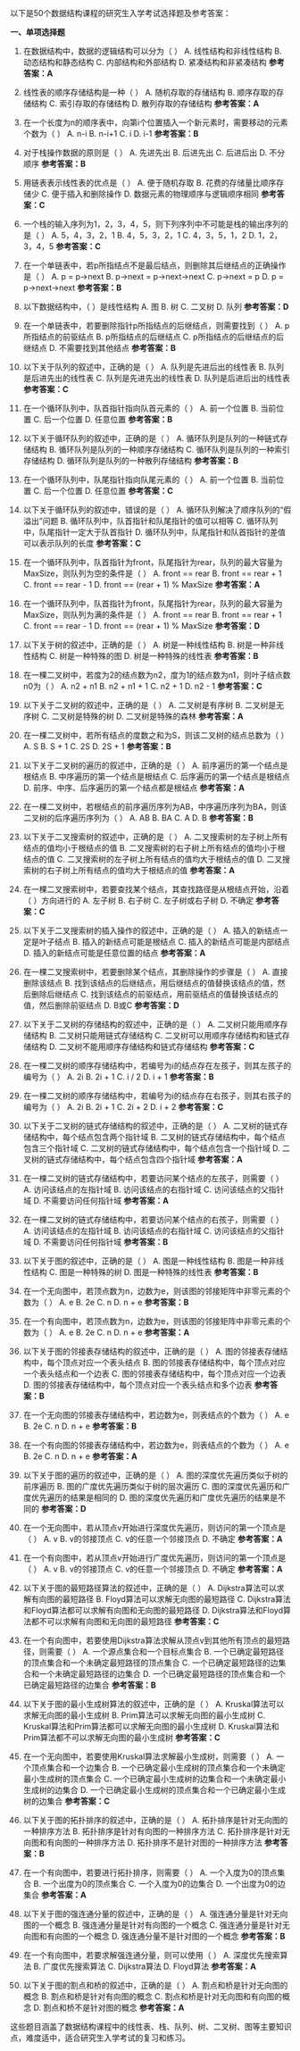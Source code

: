 以下是50个数据结构课程的研究生入学考试选择题及参考答案：

**一、单项选择题**

1. 在数据结构中，数据的逻辑结构可以分为（ ）
A. 线性结构和非线性结构
B. 动态结构和静态结构
C. 内部结构和外部结构
D. 紧凑结构和非紧凑结构
**参考答案：A**

2. 线性表的顺序存储结构是一种（ ）
A. 随机存取的存储结构
B. 顺序存取的存储结构
C. 索引存取的存储结构
D. 散列存取的存储结构
**参考答案：A**

3. 在一个长度为n的顺序表中，向第i个位置插入一个新元素时，需要移动的元素个数为（ ）
A. n-i
B. n-i+1
C. i
D. i-1
**参考答案：B**

4. 对于栈操作数据的原则是（ ）
A. 先进先出
B. 后进先出
C. 后进后出
D. 不分顺序
**参考答案：B**

5. 用链表表示线性表的优点是（ ）
A. 便于随机存取
B. 花费的存储量比顺序存储少
C. 便于插入和删除操作
D. 数据元素的物理顺序与逻辑顺序相同
**参考答案：C**

6. 一个栈的输入序列为1，2，3，4，5，则下列序列中不可能是栈的输出序列的是（ ）
A. 5，4，3，2，1
B. 4，5，3，2，1
C. 4，3，5，1，2
D. 1，2，3，4，5
**参考答案：C**

7. 在一个单链表中，若p所指结点不是最后结点，则删除其后继结点的正确操作是（ ）
A. p = p->next
B. p->next = p->next->next
C. p->next = p
D. p = p->next->next
**参考答案：B**

8. 以下数据结构中，（ ）是线性结构
A. 图
B. 树
C. 二叉树
D. 队列
**参考答案：D**

9. 在一个单链表中，若要删除指针p所指结点的后继结点，则需要找到（ ）
A. p所指结点的前驱结点
B. p所指结点的后继结点
C. p所指结点的后继结点的后继结点
D. 不需要找到其他结点
**参考答案：B**

10. 以下关于队列的叙述中，正确的是（ ）
A. 队列是先进后出的线性表
B. 队列是后进先出的线性表
C. 队列是先进先出的线性表
D. 队列是后进后出的线性表
**参考答案：C**

11. 在一个循环队列中，队首指针指向队首元素的（ ）
A. 前一个位置
B. 当前位置
C. 后一个位置
D. 任意位置
**参考答案：B**

12. 以下关于循环队列的叙述中，正确的是（ ）
A. 循环队列是队列的一种链式存储结构
B. 循环队列是队列的一种顺序存储结构
C. 循环队列是队列的一种索引存储结构
D. 循环队列是队列的一种散列存储结构
**参考答案：B**

13. 在一个循环队列中，队尾指针指向队尾元素的（ ）
A. 前一个位置
B. 当前位置
C. 后一个位置
D. 任意位置
**参考答案：C**

14. 以下关于循环队列的叙述中，错误的是（ ）
A. 循环队列解决了顺序队列的“假溢出”问题
B. 循环队列中，队首指针和队尾指针的值可以相等
C. 循环队列中，队尾指针一定大于队首指针
D. 循环队列中，队尾指针和队首指针的差值可以表示队列的长度
**参考答案：C**

15. 在一个循环队列中，队首指针为front，队尾指针为rear，队列的最大容量为MaxSize，则队列为空的条件是（ ）
A. front == rear
B. front == rear + 1
C. front == rear - 1
D. front == (rear + 1) % MaxSize
**参考答案：A**

16. 在一个循环队列中，队首指针为front，队尾指针为rear，队列的最大容量为MaxSize，则队列为满的条件是（ ）
A. front == rear
B. front == rear + 1
C. front == rear - 1
D. front == (rear + 1) % MaxSize
**参考答案：D**

17. 以下关于树的叙述中，正确的是（ ）
A. 树是一种线性结构
B. 树是一种非线性结构
C. 树是一种特殊的图
D. 树是一种特殊的线性表
**参考答案：B**

18. 在一棵二叉树中，若度为2的结点数为n2，度为1的结点数为n1，则叶子结点数n0为（ ）
A. n2 + n1
B. n2 + n1 + 1
C. n2 + 1
D. n2 - 1
**参考答案：C**

19. 以下关于二叉树的叙述中，正确的是（ ）
A. 二叉树是有序树
B. 二叉树是无序树
C. 二叉树是特殊的树
D. 二叉树是特殊的森林
**参考答案：A**

20. 在一棵二叉树中，若所有结点的度数之和为S，则该二叉树的结点总数为（ ）
A. S
B. S + 1
C. 2S
D. 2S + 1
**参考答案：B**

21. 以下关于二叉树的遍历的叙述中，正确的是（ ）
A. 前序遍历的第一个结点是根结点
B. 中序遍历的第一个结点是根结点
C. 后序遍历的第一个结点是根结点
D. 前序、中序、后序遍历的第一个结点都是根结点
**参考答案：A**

22. 在一棵二叉树中，若根结点的前序遍历序列为AB，中序遍历序列为BA，则该二叉树的后序遍历序列为（ ）
A. AB
B. BA
C. A
D. B
**参考答案：B**

23. 以下关于二叉搜索树的叙述中，正确的是（ ）
A. 二叉搜索树的左子树上所有结点的值均小于根结点的值
B. 二叉搜索树的右子树上所有结点的值均小于根结点的值
C. 二叉搜索树的左子树上所有结点的值均大于根结点的值
D. 二叉搜索树的右子树上所有结点的值均大于根结点的值
**参考答案：A**

24. 在一棵二叉搜索树中，若要查找某个结点，其查找路径是从根结点开始，沿着（ ）方向进行的
A. 左子树
B. 右子树
C. 左子树或右子树
D. 不确定
**参考答案：C**

25. 以下关于二叉搜索树的插入操作的叙述中，正确的是（ ）
A. 插入的新结点一定是叶子结点
B. 插入的新结点可能是根结点
C. 插入的新结点可能是内部结点
D. 插入的新结点可能是任意位置的结点
**参考答案：A**

26. 在一棵二叉搜索树中，若要删除某个结点，其删除操作的步骤是（ ）
A. 直接删除该结点
B. 找到该结点的后继结点，用后继结点的值替换该结点的值，然后删除后继结点
C. 找到该结点的前驱结点，用前驱结点的值替换该结点的值，然后删除前驱结点
D. B或C
**参考答案：D**

27. 以下关于二叉树的存储结构的叙述中，正确的是（ ）
A. 二叉树只能用顺序存储结构
B. 二叉树只能用链式存储结构
C. 二叉树可以用顺序存储结构和链式存储结构
D. 二叉树不能用顺序存储结构和链式存储结构
**参考答案：C**

28. 在一棵二叉树的顺序存储结构中，若编号为i的结点存在左孩子，则其左孩子的编号为（ ）
A. 2i
B. 2i + 1
C. i / 2
D. i + 1
**参考答案：B**

29. 在一棵二叉树的顺序存储结构中，若编号为i的结点存在右孩子，则其右孩子的编号为（ ）
A. 2i
B. 2i + 1
C. 2i + 2
D. i + 2
**参考答案：C**

30. 以下关于二叉树的链式存储结构的叙述中，正确的是（ ）
A. 二叉树的链式存储结构中，每个结点包含两个指针域
B. 二叉树的链式存储结构中，每个结点包含三个指针域
C. 二叉树的链式存储结构中，每个结点包含一个指针域
D. 二叉树的链式存储结构中，每个结点包含四个指针域
**参考答案：A**

31. 在一棵二叉树的链式存储结构中，若要访问某个结点的左孩子，则需要（ ）
A. 访问该结点的左指针域
B. 访问该结点的右指针域
C. 访问该结点的父指针域
D. 不需要访问任何指针域
**参考答案：A**

32. 在一棵二叉树的链式存储结构中，若要访问某个结点的右孩子，则需要（ ）
A. 访问该结点的左指针域
B. 访问该结点的右指针域
C. 访问该结点的父指针域
D. 不需要访问任何指针域
**参考答案：B**

33. 以下关于图的叙述中，正确的是（ ）
A. 图是一种线性结构
B. 图是一种非线性结构
C. 图是一种特殊的树
D. 图是一种特殊的线性表
**参考答案：B**

34. 在一个无向图中，若顶点数为n，边数为e，则该图的邻接矩阵中非零元素的个数为（ ）
A. e
B. 2e
C. n
D. n + e
**参考答案：B**

35. 在一个有向图中，若顶点数为n，边数为e，则该图的邻接矩阵中非零元素的个数为（ ）
A. e
B. 2e
C. n
D. n + e
**参考答案：A**

36. 以下关于图的邻接表存储结构的叙述中，正确的是（ ）
A. 图的邻接表存储结构中，每个顶点对应一个表头结点
B. 图的邻接表存储结构中，每个顶点对应一个表头结点和一个边表
C. 图的邻接表存储结构中，每个顶点对应一个边表
D. 图的邻接表存储结构中，每个顶点对应一个表头结点和多个边表
**参考答案：B**

37. 在一个无向图的邻接表存储结构中，若边数为e，则表结点的个数为（ ）
A. e
B. 2e
C. n
D. n + e
**参考答案：B**

38. 在一个有向图的邻接表存储结构中，若边数为e，则表结点的个数为（ ）
A. e
B. 2e
C. n
D. n + e
**参考答案：A**

39. 以下关于图的遍历的叙述中，正确的是（ ）
A. 图的深度优先遍历类似于树的前序遍历
B. 图的广度优先遍历类似于树的层次遍历
C. 图的深度优先遍历和广度优先遍历的结果是相同的
D. 图的深度优先遍历和广度优先遍历的结果是不同的
**参考答案：D**

40. 在一个无向图中，若从顶点v开始进行深度优先遍历，则访问的第一个顶点是（ ）
A. v
B. v的邻接顶点
C. v的任意一个邻接顶点
D. 不确定
**参考答案：A**

41. 在一个有向图中，若从顶点v开始进行广度优先遍历，则访问的第一个顶点是（ ）
A. v
B. v的邻接顶点
C. v的任意一个邻接顶点
D. 不确定
**参考答案：A**

42. 以下关于图的最短路径算法的叙述中，正确的是（ ）
A. Dijkstra算法可以求解有向图的最短路径
B. Floyd算法可以求解无向图的最短路径
C. Dijkstra算法和Floyd算法都可以求解有向图和无向图的最短路径
D. Dijkstra算法和Floyd算法都不可以求解有向图和无向图的最短路径
**参考答案：C**

43. 在一个有向图中，若要使用Dijkstra算法求解从顶点v到其他所有顶点的最短路径，则需要（ ）
A. 一个源点集合和一个目标点集合
B. 一个已确定最短路径的顶点集合和一个未确定最短路径的顶点集合
C. 一个已确定最短路径的边集合和一个未确定最短路径的边集合
D. 一个已确定最短路径的顶点集合和一个已确定最短路径的边集合
**参考答案：B**

44. 以下关于图的最小生成树算法的叙述中，正确的是（ ）
A. Kruskal算法可以求解无向图的最小生成树
B. Prim算法可以求解无向图的最小生成树
C. Kruskal算法和Prim算法都可以求解无向图的最小生成树
D. Kruskal算法和Prim算法都不可以求解无向图的最小生成树
**参考答案：C**

45. 在一个无向图中，若要使用Kruskal算法求解最小生成树，则需要（ ）
A. 一个顶点集合和一个边集合
B. 一个已确定最小生成树的顶点集合和一个未确定最小生成树的顶点集合
C. 一个已确定最小生成树的边集合和一个未确定最小生成树的边集合
D. 一个已确定最小生成树的顶点集合和一个已确定最小生成树的边集合
**参考答案：C**

46. 以下关于图的拓扑排序的叙述中，正确的是（ ）
A. 拓扑排序是针对无向图的一种排序方法
B. 拓扑排序是针对有向图的一种排序方法
C. 拓扑排序是针对无向图和有向图的一种排序方法
D. 拓扑排序不是针对图的一种排序方法
**参考答案：B**

47. 在一个有向图中，若要进行拓扑排序，则需要（ ）
A. 一个入度为0的顶点集合
B. 一个出度为0的顶点集合
C. 一个入度为0的边集合
D. 一个出度为0的边集合
**参考答案：A**

48. 以下关于图的强连通分量的叙述中，正确的是（ ）
A. 强连通分量是针对无向图的一个概念
B. 强连通分量是针对有向图的一个概念
C. 强连通分量是针对无向图和有向图的一个概念
D. 强连通分量不是针对图的一个概念
**参考答案：B**

49. 在一个有向图中，若要求解强连通分量，则可以使用（ ）
A. 深度优先搜索算法
B. 广度优先搜索算法
C. Dijkstra算法
D. Floyd算法
**参考答案：A**

50. 以下关于图的割点和桥的叙述中，正确的是（ ）
A. 割点和桥是针对无向图的概念
B. 割点和桥是针对有向图的概念
C. 割点和桥是针对无向图和有向图的概念
D. 割点和桥不是针对图的概念
**参考答案：A**

这些题目涵盖了数据结构课程中的线性表、栈、队列、树、二叉树、图等主要知识点，难度适中，适合研究生入学考试的复习和练习。
<!--stackedit_data:
eyJoaXN0b3J5IjpbOTk4NTA4MTk1XX0=
-->